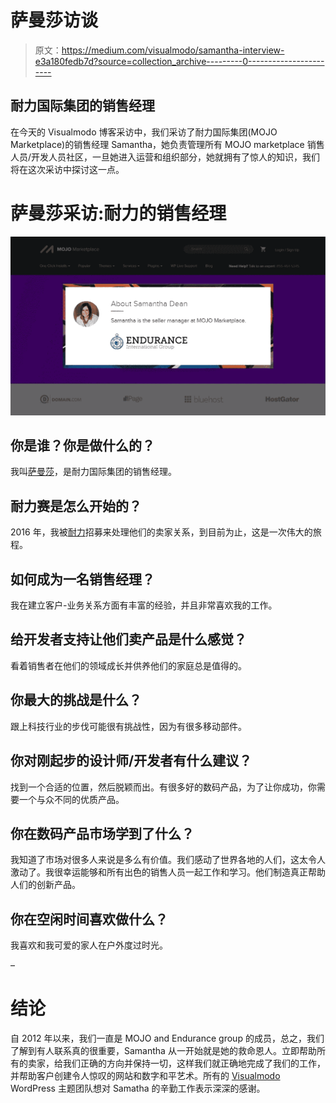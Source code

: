 # 萨曼莎访谈

> 原文：<https://medium.com/visualmodo/samantha-interview-e3a180fedb7d?source=collection_archive---------0----------------------->

## 耐力国际集团的销售经理

在今天的 Visualmodo 博客采访中，我们采访了耐力国际集团(MOJO Marketplace)的销售经理 Samantha，她负责管理所有 MOJO marketplace 销售人员/开发人员社区，一旦她进入运营和组织部分，她就拥有了惊人的知识，我们将在这次采访中探讨这一点。

# 萨曼莎采访:耐力的销售经理

![](img/539fd9007c3a96f91260db3dbef109c1.png)

## 你是谁？你是做什么的？

我叫[萨曼莎](https://blog.mojomarketplace.com/responsive-wordpress-theme-designed-for-travelers/)，是耐力国际集团的销售经理。

## 耐力赛是怎么开始的？

2016 年，我被[耐力](https://www.endurance.com/)招募来处理他们的卖家关系，到目前为止，这是一次伟大的旅程。

## 如何成为一名销售经理？

我在建立客户-业务关系方面有丰富的经验，并且非常喜欢我的工作。

## 给开发者支持让他们卖产品是什么感觉？

看着销售者在他们的领域成长并供养他们的家庭总是值得的。

## 你最大的挑战是什么？

跟上科技行业的步伐可能很有挑战性，因为有很多移动部件。

## 你对刚起步的设计师/开发者有什么建议？

找到一个合适的位置，然后脱颖而出。有很多好的数码产品，为了让你成功，你需要一个与众不同的优质产品。

## 你在数码产品市场学到了什么？

我知道了市场对很多人来说是多么有价值。我们感动了世界各地的人们，这太令人激动了。我很幸运能够和所有出色的销售人员一起工作和学习。他们制造真正帮助人们的创新产品。

## 你在空闲时间喜欢做什么？

我喜欢和我可爱的家人在户外度过时光。

–

# 结论

自 2012 年以来，我们一直是 MOJO and Endurance group 的成员，总之，我们了解到有人联系真的很重要，Samantha 从一开始就是她的救命恩人。立即帮助所有的卖家，给我们正确的方向并保持一切，这样我们就正确地完成了我们的工作，并帮助客户创建令人惊叹的网站和数字和平艺术。所有的 [Visualmodo](https://visualmodo.com/blog/) WordPress 主题团队想对 Samatha 的辛勤工作表示深深的感谢。